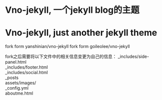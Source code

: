 # Vno-jekyll, 一个jekyll blog的主题
# Vno-jekyll, just another jekyll theme
fork form yanshinian/vno-jekyll
fork form goileolee/vno-jekyll

fork之后需要将以下文件中的相关信息变更为自己的信息：
_includes/side-panel.html</br>
_includes/footer.html</br>
_includes/social.html</br>
_posts</br>
assets/images/</br>
_config.yml</br>
aboutme.html</br>

